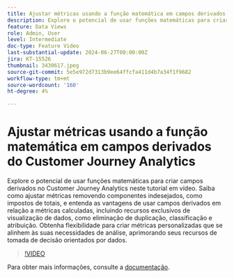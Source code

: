 ```yaml
---
title: Ajustar métricas usando a função matemática em campos derivados do Customer Journey Analytics
description: Explore o potencial de usar funções matemáticas para criar campos derivados no Customer Journey Analytics neste tutorial em vídeo. Saiba como ajustar métricas removendo componentes indesejados, como impostos de totais, e entenda as vantagens de usar campos derivados em relação a métricas calculadas, incluindo recursos exclusivos de visualização de dados, como eliminação de duplicação, classificação e atribuição.
feature: Data Views
role: Admin, User
level: Intermediate
doc-type: Feature Video
last-substantial-update: 2024-06-27T00:00:00Z
jira: KT-15526
thumbnail: 3430617.jpeg
source-git-commit: 5e5e972d7313b9ee64ffcfa411d4b7a34f1f9682
workflow-type: tm+mt
source-wordcount: '160'
ht-degree: 4%

---
```


# Ajustar métricas usando a função matemática em campos derivados do Customer Journey Analytics

Explore o potencial de usar funções matemáticas para criar campos derivados no Customer Journey Analytics neste tutorial em vídeo. Saiba como ajustar métricas removendo componentes indesejados, como impostos de totais, e entenda as vantagens de usar campos derivados em relação a métricas calculadas, incluindo recursos exclusivos de visualização de dados, como eliminação de duplicação, classificação e atribuição. Obtenha flexibilidade para criar métricas personalizadas que se alinhem às suas necessidades de análise, aprimorando seus recursos de tomada de decisão orientados por dados.

>[!VIDEO](https://video.tv.adobe.com/v/3430617/&learn=on)

Para obter mais informações, consulte a [documentação](https://experienceleague.adobe.com/pt-br/docs/analytics-platform/using/cja-dataviews/derived-fields).
